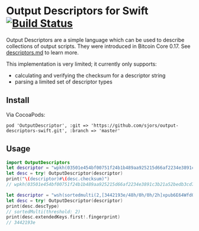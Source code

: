 # Output Descriptors for Swift [![Build Status](https://travis-ci.org/sjors/output-descriptors-swift.svg?branch=master)](https://travis-ci.org/sjors/output-descriptors-swift)

Output Descriptors are a simple language which can be used to describe collections
of output scripts. They were introduced in Bitcoin Core 0.17. See
[descriptors.md](https://github.com/bitcoin/bitcoin/blob/master/doc/descriptors.md)
to learn more.

This implementation is very limited; it currently only supports:

* calculating and verifying the checksum for a descriptor string
* parsing a limited set of descriptor types

## Install

Via CocoaPods:

```
pod 'OutputDescriptor', :git => 'https://github.com/sjors/output-descriptors-swift.git', :branch => 'master'
```

## Usage

```swift
import OutputDescriptors
let descriptor = "wpkh(03501e454bf00751f24b1b489aa925215d66af2234e3891c3b21a52bedb3cd711c)"
let desc = try! OutputDescriptor(descriptor)
print("\(descriptor)#\(desc.checksum)")
// wpkh(03501e454bf00751f24b1b489aa925215d66af2234e3891c3b21a52bedb3cd711c)#e0lhcajv
```

```swift
let descriptor = "wsh(sortedmulti(2,[3442193e/48h/0h/0h/2h]xpub6E64WfdQwBGz85XhbZryr9gUGUPBgoSu5WV6tJWpzAvgAmpVpdPHkT3XYm9R5J6MeWzvLQoz4q845taC9Q28XutbptxAmg7q8QPkjvTL4oi/0/*,[bd16bee5/48h/0h/0h/2h]xpub6DwQ4gBCmJZM3TaKogP41tpjuEwnMH2nWEi3PFev37LfsWPvjZrh1GfAG8xvoDYMPWGKG1oBPMCfKpkVbJtUHRaqRdCb6X6o1e9PQTVK88a/0/*))"
let desc = try! OutputDescriptor(descriptor)
print(desc.descType)
// sortedMulti(threshold: 2)
print(desc.extendedKeys.first!.fingerprint)
// 3442193e
```
